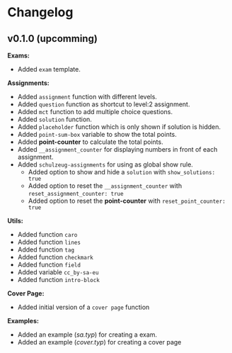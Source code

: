 # Changelog

## v0.1.0 (upcomming)

**Exams:**

- Added `exam` template.

**Assignments:**

- Added `assignment` function with different levels.
- Added `question` function as shortcut to level:2 assignment.
- Added `mct` function to add multiple choice questions.
- Added `solution` function.
- Added `placeholder` function which is only shown if solution is hidden.
- Added `point-sum-box` variable to show the total points.
- Added **point-counter** to calculate the total points.
- Added `__assignment_counter` for displaying numbers in front of each assignment.
- Added `schulzeug-assignments` for using as global show rule. 
    - Added option to show and hide a `solution` with `show_solutions: true`
    - Added option to reset the `__assignment_counter` with `reset_assignment_counter: true`
    - Added option to reset the **point-counter** with `reset_point_counter: true`


**Utils:** 

- Added function `caro`
- Added function `lines`
- Added function `tag`
- Added function `checkmark`
- Added function `field`
- Added variable `cc_by-sa-eu`
- Added function `intro-block`

**Cover Page:**

- Added initial version of a `cover page` function

**Examples:**

- Added an example (*sa.typ*) for creating a exam.
- Added an example (*cover.typ*) for creating a cover page